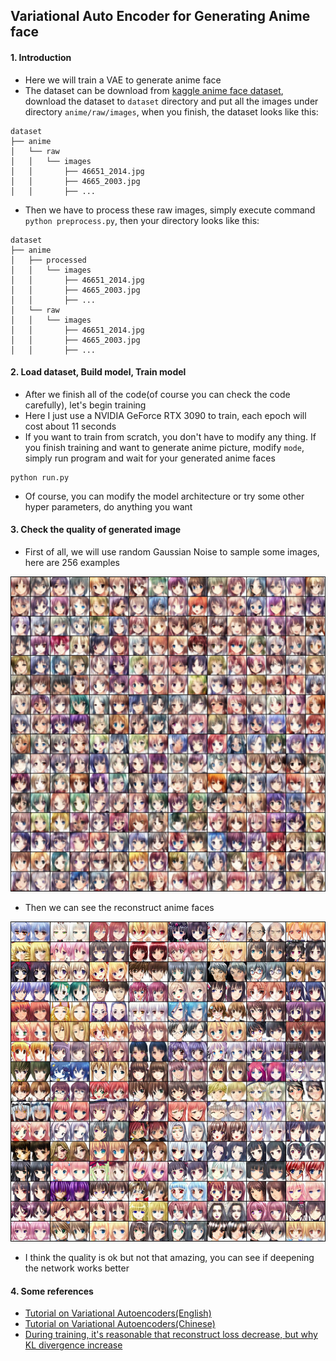 ## Variational Auto Encoder for Generating Anime face

#### 1. Introduction
- Here we will train a VAE to generate anime face 
- The dataset can be download from [kaggle anime face dataset](https://www.kaggle.com/datasets/splcher/animefacedataset), download the dataset to `dataset` directory and put all the images under directory `anime/raw/images`, when you finish, the dataset looks like this:
```text
dataset
├── anime
│   └── raw
│   │   └── images
│   │       ├── 46651_2014.jpg
│   │       ├── 4665_2003.jpg
│   │       ├── ...
```
- Then we have to process these raw images, simply execute command `python preprocess.py`, then your directory looks like this:
```text
dataset
├── anime
│   ├── processed
│   │   └── images
│   │       ├── 46651_2014.jpg
│   │       ├── 4665_2003.jpg
│   │       ├── ...
│   └── raw
│   │   └── images
│   │       ├── 46651_2014.jpg
│   │       ├── 4665_2003.jpg
│   │       ├── ...
```

#### 2. Load dataset, Build model, Train model
- After we finish all of the code(of course you can check the code carefully), let's begin training
- Here I just use a NVIDIA GeForce RTX 3090 to train, each epoch will cost about 11 seconds
- If you want to train from scratch, you don't have to modify any thing. If you finish training and want to generate anime picture, modify `mode`, simply run program and wait for your generated anime faces
```shell
python run.py
```
- Of course, you can modify the model architecture or try some other hyper parameters, do anything you want

#### 3. Check the quality of generated image
- First of all, we will use random Gaussian Noise to sample some images, here are 256 examples

![sample anime faces](gen/sample.png)

- Then we can see the reconstruct anime faces

![](gen/reconstruct.png)

- I think the quality is ok but not that amazing, you can see if deepening the network works better

#### 4. Some references
- [Tutorial on Variational Autoencoders(English)](https://arxiv.org/pdf/1606.05908.pdf)
- [Tutorial on Variational Autoencoders(Chinese)](https://zhuanlan.zhihu.com/p/348498294)
- [During training, it's reasonable that reconstruct loss decrease, but why KL divergence increase](https://www.cnblogs.com/BlueBlueSea/p/13149464.html)